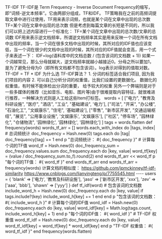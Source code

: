 TF-IDF
TF-IDF是 Term Frequency - Inverse Document Frequency的缩写，即“词频-逆文本频率”。它由两部分组成，TF和IDF。 TF策略我在之前的高频词提取文章中进行过使用，TF用来表示词频，也就是某个词在文章中出现的总次数 TF=某个词在文章中出现的总次数 但是考虑到每篇文章的长短是不同的，所以我们可以把上述内容进行一个标准化： TF=某个词在文章中出现的总次数/文章的总词数 IDF用来表示逆文档频率，所谓逆文档频率其实是用来反映一个词在所有文档中出现的频率，当一个词在很多文档中出现的时候，其所对应的IDF值也应该变低，当一个词在很少的文档中出现的时候，其所对应的IDF值就会变高，用一个式子来表述一下： IDF=log(语料库中的文档总数 / (包含该词的文档数 + 1)) 如果一个词越常见，那么分母就越大，逆文档频率就越小越接近0。分母之所以要加1，是为了避免分母为0（即所有文档都不包含该词）。log表示对得到的值取对数。 TF-IDF = TF * IDF 为什么选 TF-IDF算法？ 1. 分词的标签适合我们项目, 因为我们项目的内容 2. 可以自己分析分词的权重值，比我们设置的更数据化。 数据化的权重值，有时候不能体检出分词的重要， 给予较大的权重 另外一个弊端则是对于一些多媒体的推荐（比如音乐、电影、图片等)由于很难提取内容特征，就很难进行推荐，一种解决方式则是人工给这些Item打标签。 words = [ ["电力", "教育及科研设施", "医疗", "酒店", "工业", "基础建设", '电力'], ["司法", "开采", "办公楼", "石油化工", "文娱康乐", "住宅", '基础建设'], ["零售", "新市区开发", "交通运输枢纽", "展览", "公用事业设施", '文娱康乐', '文娱康乐'], ["社区", "停车场", "园林绿化", "仓储物流", '园林绿化', '园林绿化', '园林绿化'] ] tags = words.flatten def frequency(words) words_tf_arr = [] words.each_with_index do |tags, index| # 总词频统计 doc_frequency = Hash.new(0) tags.each do |tag| doc_frequency[tag] += 1 end p "总词频统计： #{ doc_frequency }" # 计算每个词的TF值 word_tf = Hash.new(0) doc_frequency_sum = doc_frequency.values.sum doc_frequency.each do |key, value| word_tf[key] = (value / doc_frequency_sum.to_f).round(2) end words_tf_arr << word_tf p "每个词的TF值： #{ word_tf }" end words_tf_arr end words_tf_arr = frequency(words) 计算文档的相似度： https://github.com/jpmckinney/tf-idf-similarity https://www.cnblogs.com/lianyingteng/p/7755545.html ---- users = { 'blank' => ['电力', '教育及科研设施'], 'jaso' => ['新市区开发', 'xxx'], 'zev' => ['aaa', 'bbb'], 'shawn' => ['yyy'] } def tf_idf(word) # 包含该词的文档数 include_word_h = Hash.new(0) doc_frequency.each do |key, value| if tags.include?(key) include_word_h[key] += 1 end end p "包含该词的文档数： #{ include_word_h }" # 计算每个词的IDF值 word_idf = Hash.new(0) doc_frequency.each do |key, value| word_idf[key] = Math.log(tags.count, include_word_h[key] + 1) end p "每个词的IDF值： #{ word_idf }" # TF-IDF 权重值 word_tf_idf = Hash.new(0) doc_frequency.each do |key, value| word_tf_idf[key] = word_tf[key] * word_idf[key] end p "TF-IDF 权重值： #{ word_tf_idf }" end frequency(words.flatten)